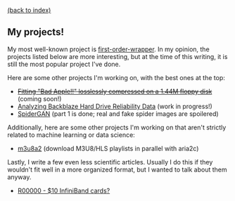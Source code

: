 [(back to index)](index.md)

## My projects!

My most well-known project is [first-order-wrapper](first-order-wrapper.md).
In my opinion, the projects listed below are more interesting, but at the time of this writing, it is still the most popular project I've done.

Here are some other projects I'm working on, with the best ones at the top:
- ~~[Fitting "Bad Apple!!" losslessly compressed on a 1.44M floppy disk](bad_apple/bad_apple.md)~~ (coming soon!)
- [Analyzing Backblaze Hard Drive Reliability Data](backblaze_drive_stats/backblaze_drive_stats.md) (work in progress!)
- [SpiderGAN](spidergan.md) (part 1 is done; real and fake spider images are spoilered)

Additionally, here are some other projects I'm working on that aren't strictly related to machine learning or data science:
- [m3u8a2](m3u8a2/m3u8a2.md) (download M3U8/HLS playlists in parallel with aria2c)

Lastly, I write a few even less scientific articles. Usually I do this if they wouldn't fit well in a more organized format, but I wanted to talk about them anyway.
- [R00000 - $10 InfiniBand cards?](random/r00000.md)